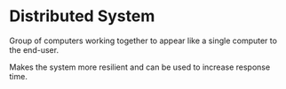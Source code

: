 # Distributed System

Group of computers working together to appear like a single computer to the end-user.

Makes the system more resilient and can be used to increase response time.
